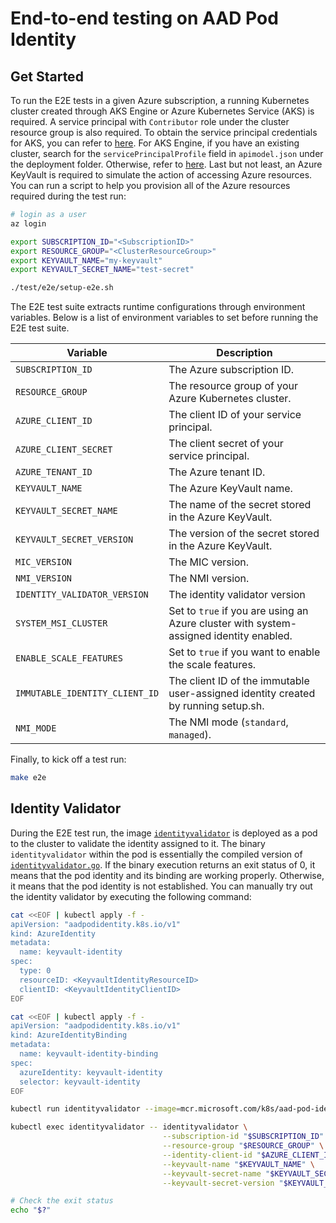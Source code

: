 # End-to-end testing on AAD Pod Identity

## Get Started

To run the E2E tests in a given Azure subscription, a running Kubernetes cluster created through AKS Engine or Azure Kubernetes Service (AKS) is required. A service principal with `Contributor` role under the cluster resource group is also required. To obtain the service principal credentials for AKS, you can refer to [here](https://docs.microsoft.com/en-us/azure/aks/kubernetes-service-principal). For AKS Engine, if you have an existing cluster, search for the `servicePrincipalProfile` field in `apimodel.json` under the deployment folder. Otherwise, refer to [here](https://github.com/Azure/aks-engine/blob/master/docs/topics/service-principals.md). Last but not least, an Azure KeyVault is required to simulate the action of accessing Azure resources. You can run a script to help you provision all of the Azure resources required during the test run:

```bash
# login as a user
az login

export SUBSCRIPTION_ID="<SubscriptionID>"
export RESOURCE_GROUP="<ClusterResourceGroup>"
export KEYVAULT_NAME="my-keyvault"
export KEYVAULT_SECRET_NAME="test-secret"

./test/e2e/setup-e2e.sh
```

The E2E test suite extracts runtime configurations through environment variables. Below is a list of environment variables to set before running the E2E test suite.

| Variable                       | Description                                                                            |
|--------------------------------|----------------------------------------------------------------------------------------|
| `SUBSCRIPTION_ID`              | The Azure subscription ID.                                                             |
| `RESOURCE_GROUP`               | The resource group of your Azure Kubernetes cluster.                                   |
| `AZURE_CLIENT_ID`              | The client ID of your service principal.                                               |
| `AZURE_CLIENT_SECRET`          | The client secret of your service principal.                                           |
| `AZURE_TENANT_ID`              | The Azure tenant ID.                                                                   |
| `KEYVAULT_NAME`                | The Azure KeyVault name.                                                               |
| `KEYVAULT_SECRET_NAME`         | The name of the secret stored in the Azure KeyVault.                                   |
| `KEYVAULT_SECRET_VERSION`      | The version of the secret stored in the Azure KeyVault.                                |
| `MIC_VERSION`                  | The MIC version.                                                                       |
| `NMI_VERSION`                  | The NMI version.                                                                       |
| `IDENTITY_VALIDATOR_VERSION`   | The identity validator version                                                         |
| `SYSTEM_MSI_CLUSTER`           | Set to `true` if you are using an Azure cluster with system-assigned identity enabled. |
| `ENABLE_SCALE_FEATURES`        | Set to `true` if you want to enable the scale features.                                |
| `IMMUTABLE_IDENTITY_CLIENT_ID` | The client ID of the immutable user-assigned identity created by running setup.sh.     |
| `NMI_MODE`                     | The NMI mode (`standard`, `managed`).                                                  |

Finally, to kick off a test run:

```bash
make e2e
```

## Identity Validator

During the E2E test run, the image [`identityvalidator`](../image/identityvalidator/identityvalidator.go) is deployed as a pod to the cluster to validate the identity assigned to it. The binary `identityvalidator` within the pod is essentially the compiled version of [`identityvalidator.go`](../image/identityvalidator/identityvalidator.go). If the binary execution returns an exit status of 0, it means that the pod identity and its binding are working properly. Otherwise, it means that the pod identity is not established. You can manually try out the identity validator by executing the following command:

```bash
cat <<EOF | kubectl apply -f -
apiVersion: "aadpodidentity.k8s.io/v1"
kind: AzureIdentity
metadata:
  name: keyvault-identity
spec:
  type: 0
  resourceID: <KeyvaultIdentityResourceID>
  clientID: <KeyvaultIdentityClientID>
EOF

cat <<EOF | kubectl apply -f -
apiVersion: "aadpodidentity.k8s.io/v1"
kind: AzureIdentityBinding
metadata:
  name: keyvault-identity-binding
spec:
  azureIdentity: keyvault-identity
  selector: keyvault-identity
EOF

kubectl run identityvalidator --image=mcr.microsoft.com/k8s/aad-pod-identity/identityvalidator:1.6.1 --labels=aadpodidbinding=keyvault-identity --command sleep -- 3600

kubectl exec identityvalidator -- identityvalidator \
                                  --subscription-id "$SUBSCRIPTION_ID" \
                                  --resource-group "$RESOURCE_GROUP" \
                                  --identity-client-id "$AZURE_CLIENT_ID" \
                                  --keyvault-name "$KEYVAULT_NAME" \
                                  --keyvault-secret-name "$KEYVAULT_SECRET_NAME" \
                                  --keyvault-secret-version "$KEYVAULT_SECRET_VERSION"

# Check the exit status
echo "$?"
```
